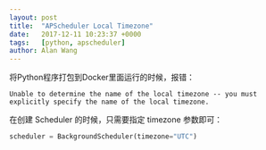 ```yaml
---
layout: post
title:  "APScheduler Local Timezone"
date:   2017-12-11 10:23:37 +0000
tags:   [python, apscheduler]
author: Alan Wang
---
```


将Python程序打包到Docker里面运行的时候，报错：

```
Unable to determine the name of the local timezone -- you must explicitly specify the name of the local timezone.
```

在创建 Scheduler 的时候，只需要指定 timezone 参数即可：

```python
scheduler = BackgroundScheduler(timezone="UTC")
```

